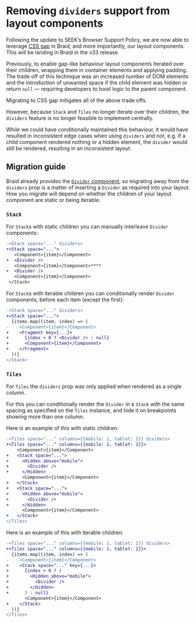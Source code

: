 # Removing `dividers` support from layout components

Following the update to SEEK&rsquo;s Browser Support Policy, we are now able to leverage [CSS gap] in Braid, and more importantly, our layout components. This will be landing in Braid in the v33 release.

Previously, to enable gap-like behaviour layout components iterated over their children, wrapping them in container elements and applying padding. The trade off of this technique was an increased number of DOM elements and the introduction of unwanted space if the child element was hidden or return `null` — requiring developers to hoist logic to the parent component.

Migrating to CSS gap mitigates all of the above trade offs.

However, because `Stack` and `Tiles` no longer iterate over their children, the `dividers` feature is no longer feasible to implement centrally.

While we could have conditionally maintained this behaviour, it would have resulted in inconsistent edge cases when using `dividers` and not, e.g. if a child component rendered nothing or a hidden element, the `divider` would still be rendered, resulting in an inconsistent layout.

## Migration guide

Braid already provides the [`Divider` component], so migrating away from the `dividers` prop is a matter of inserting a `Divider` as required into your layout.
How you migrate will depend on whether the children of your layout component are static or being iterable.

### `Stack`

For `Stack`s with static children you can manually interleave `Divider` components:

```diff
-<Stack space="..." dividers>
+<Stack space="...">
   <Component>{item}</Component>
+  <Divider />
   <Component>{item}</Component>****
+  <Divider />
   <Component>{item}</Component>
 </Stack>
```

For `Stack`s with iterable children you can conditionally render `Divider` components, before each item (except the first):

```diff
-<Stack space="..." dividers>
+<Stack space="...">
  {items.map((item, index) => (
-    <Component>{item}</Component>
+    <Fragment key={...}>
+      {index > 0 ? <Divider /> : null}
+      <Component>{item}</Component>
+    </Fragment>
  ))}
</Stack>
```

### `Tiles`

For `Tiles` the `dividers` prop was only applied when rendered as a single column.

For this you can conditionally render the `Divider` in a `Stack` with the same spacing as specified on the `Tiles` instance, and hide it on breakpoints showing more than one column.

Here is an example of this with static children:

```diff
-<Tiles space="..." columns={{mobile: 1, tablet: 2}} dividers>
+<Tiles space="..." columns={{mobile: 1, tablet: 2}}>
    <Component>{item}</Component>
+   <Stack space="...">
+     <Hidden above="mobile">
+       <Divider />
+     </Hidden>
      <Component>{item}</Component>
+   </Stack>
+   <Stack space="...">
+     <Hidden above="mobile">
+       <Divider />
+     </Hidden>
      <Component>{item}</Component>
+   </Stack>
</Tiles>
```

Here is an example of this with iterable children:

```diff
-<Tiles space="..." columns={{mobile: 1, tablet: 2}} dividers>
+<Tiles space="..." columns={{mobile: 1, tablet: 2}}>
  {items.map((item, index) => (
-    <Component>{item}</Component>
+    <Stack space="..." key={...}>
+      {index > 0 ? (
+        <Hidden above="mobile">
+          <Divider />
+        </Hidden>
+      ) : null}
       <Component>{item}</Component>
+    </Stack>
  ))}
</Tiles>
```

[CSS gap]: https://developer.mozilla.org/en-US/docs/Web/CSS/gap
[`Divider` component]: https://seek-oss.github.io/braid-design-system/components/Divider/
